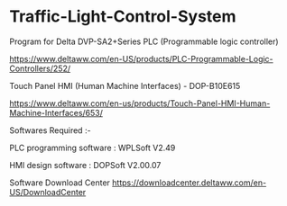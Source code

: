 # Traffic-Light-Control-System
Program for Delta DVP-SA2+Series PLC (Programmable logic controller)

https://www.deltaww.com/en-US/products/PLC-Programmable-Logic-Controllers/252/

Touch Panel HMI (Human Machine Interfaces) - DOP-B10E615

https://www.deltaww.com/en-us/products/Touch-Panel-HMI-Human-Machine-Interfaces/653/

Softwares Required :-

PLC programming software : WPLSoft V2.49

HMI design software : DOPSoft V2.00.07

Software Download Center
https://downloadcenter.deltaww.com/en-US/DownloadCenter

